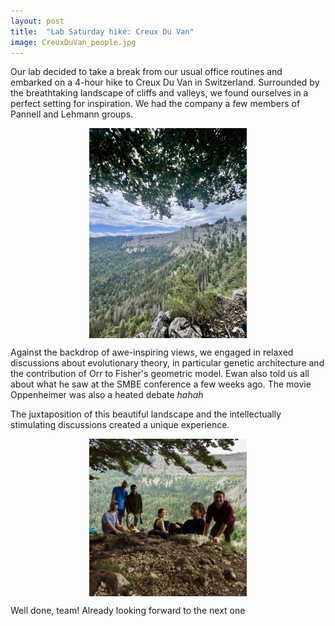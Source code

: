 ```yaml
---
layout: post
title:  "Lab Saturday hike: Creux Du Van"
image: CreuxDuVan_people.jpg
---
```


Our lab decided to take a break from our usual office routines and embarked on a 4-hour hike to Creux Du Van in Switzerland. 
Surrounded by the breathtaking landscape of cliffs and valleys, we found ourselves in a perfect setting for inspiration. 
We had the company a few members of Pannell and Lehmann groups. 

<img src="/assets/images/CreuxDuVan.jpeg"  width="50%" style="display:block;margin-left:auto;margin-right:auto;">

Against the backdrop of awe-inspiring views, we engaged in relaxed discussions about evolutionary theory, in particular genetic architecture and the contribution of Orr to Fisher's geometric model.
Ewan also told us all about what he saw at the SMBE conference a few weeks ago.
The movie Oppenheimer was also a heated debate *hahah*

The juxtaposition of this beautiful landscape and the intellectually stimulating discussions created a unique experience. 

<img src="/assets/images/CreuxDuVan_people.jpg"  width="50%" style="display:block;margin-left:auto;margin-right:auto;">

Well done, team! Already looking forward to the next one 